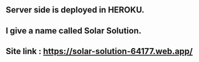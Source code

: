 
## Server side is deployed in HEROKU.
##  I give a name called Solar Solution. 
## Site link :  https://solar-solution-64177.web.app/

